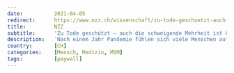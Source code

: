 ```yaml
---
date:          2021-04-05
redirect:      https://www.nzz.ch/wissenschaft/zu-tode-geschuetzt-auch-die-schweigende-mehrheit-ist-corona-muede-ld.1609485
title:         NZZ
subtitle:      'Zu Tode geschützt – auch die schweigende Mehrheit ist Corona-müde'
description:   'Nach einem Jahr Pandemie fühlen sich viele Menschen aufgrund der Corona-Massnahmen erschöpft. Das erlebt unser Kolumnist in seiner Praxis bei Patienten und Angestellten.'
country:       [CH]
categories:    [Mensch, Medizin, MSM]
tags:          [paywall]
---
```

